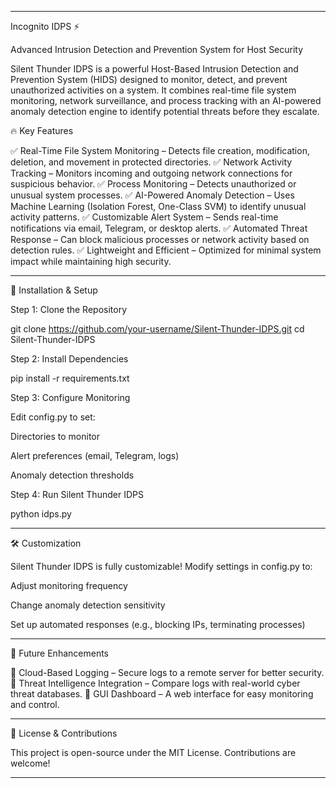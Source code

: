 

---

Incognito IDPS ⚡

Advanced Intrusion Detection and Prevention System for Host Security

Silent Thunder IDPS is a powerful Host-Based Intrusion Detection and Prevention System (HIDS) designed to monitor, detect, and prevent unauthorized activities on a system. It combines real-time file system monitoring, network surveillance, and process tracking with an AI-powered anomaly detection engine to identify potential threats before they escalate.

🔥 Key Features

✅ Real-Time File System Monitoring – Detects file creation, modification, deletion, and movement in protected directories.
✅ Network Activity Tracking – Monitors incoming and outgoing network connections for suspicious behavior.
✅ Process Monitoring – Detects unauthorized or unusual system processes.
✅ AI-Powered Anomaly Detection – Uses Machine Learning (Isolation Forest, One-Class SVM) to identify unusual activity patterns.
✅ Customizable Alert System – Sends real-time notifications via email, Telegram, or desktop alerts.
✅ Automated Threat Response – Can block malicious processes or network activity based on detection rules.
✅ Lightweight and Efficient – Optimized for minimal system impact while maintaining high security.


---

🚀 Installation & Setup

Step 1: Clone the Repository

git clone https://github.com/your-username/Silent-Thunder-IDPS.git
cd Silent-Thunder-IDPS

Step 2: Install Dependencies

pip install -r requirements.txt

Step 3: Configure Monitoring

Edit config.py to set:

Directories to monitor

Alert preferences (email, Telegram, logs)

Anomaly detection thresholds


Step 4: Run Silent Thunder IDPS

python idps.py


---

🛠 Customization

Silent Thunder IDPS is fully customizable! Modify settings in config.py to:

Adjust monitoring frequency

Change anomaly detection sensitivity

Set up automated responses (e.g., blocking IPs, terminating processes)



---

📌 Future Enhancements

🚧 Cloud-Based Logging – Secure logs to a remote server for better security.
🚧 Threat Intelligence Integration – Compare logs with real-world cyber threat databases.
🚧 GUI Dashboard – A web interface for easy monitoring and control.


---

📜 License & Contributions

This project is open-source under the MIT License. Contributions are welcome!


---



